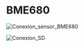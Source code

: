 # BME680  
![Conexion_sensor_BME680](https://user-images.githubusercontent.com/98770849/167496156-70404062-d461-418a-85f9-003e148fc4a2.png)  

![Conexion_SD](https://user-images.githubusercontent.com/98770849/167498991-799a9031-1073-4a84-b0f8-d29670e09350.png)
